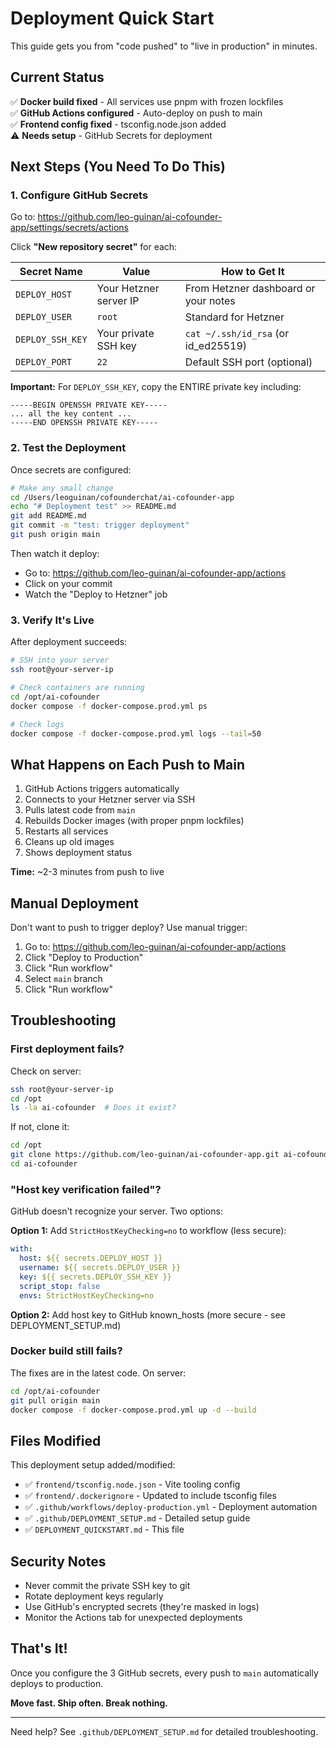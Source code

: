 # Deployment Quick Start

This guide gets you from "code pushed" to "live in production" in minutes.

## Current Status

✅ **Docker build fixed** - All services use pnpm with frozen lockfiles  
✅ **GitHub Actions configured** - Auto-deploy on push to main  
✅ **Frontend config fixed** - tsconfig.node.json added  
⚠️ **Needs setup** - GitHub Secrets for deployment  

## Next Steps (You Need To Do This)

### 1. Configure GitHub Secrets

Go to: https://github.com/leo-guinan/ai-cofounder-app/settings/secrets/actions

Click **"New repository secret"** for each:

| Secret Name | Value | How to Get It |
|------------|-------|---------------|
| `DEPLOY_HOST` | Your Hetzner server IP | From Hetzner dashboard or your notes |
| `DEPLOY_USER` | `root` | Standard for Hetzner |
| `DEPLOY_SSH_KEY` | Your private SSH key | `cat ~/.ssh/id_rsa` (or id_ed25519) |
| `DEPLOY_PORT` | `22` | Default SSH port (optional) |

**Important:** For `DEPLOY_SSH_KEY`, copy the ENTIRE private key including:
```
-----BEGIN OPENSSH PRIVATE KEY-----
... all the key content ...
-----END OPENSSH PRIVATE KEY-----
```

### 2. Test the Deployment

Once secrets are configured:

```bash
# Make any small change
cd /Users/leoguinan/cofounderchat/ai-cofounder-app
echo "# Deployment test" >> README.md
git add README.md
git commit -m "test: trigger deployment"
git push origin main
```

Then watch it deploy:
- Go to: https://github.com/leo-guinan/ai-cofounder-app/actions
- Click on your commit
- Watch the "Deploy to Hetzner" job

### 3. Verify It's Live

After deployment succeeds:

```bash
# SSH into your server
ssh root@your-server-ip

# Check containers are running
cd /opt/ai-cofounder
docker compose -f docker-compose.prod.yml ps

# Check logs
docker compose -f docker-compose.prod.yml logs --tail=50
```

## What Happens on Each Push to Main

1. GitHub Actions triggers automatically
2. Connects to your Hetzner server via SSH
3. Pulls latest code from `main`
4. Rebuilds Docker images (with proper pnpm lockfiles)
5. Restarts all services
6. Cleans up old images
7. Shows deployment status

**Time:** ~2-3 minutes from push to live

## Manual Deployment

Don't want to push to trigger deploy? Use manual trigger:

1. Go to: https://github.com/leo-guinan/ai-cofounder-app/actions
2. Click "Deploy to Production"
3. Click "Run workflow"
4. Select `main` branch
5. Click "Run workflow"

## Troubleshooting

### First deployment fails?

Check on server:
```bash
ssh root@your-server-ip
cd /opt
ls -la ai-cofounder  # Does it exist?
```

If not, clone it:
```bash
cd /opt
git clone https://github.com/leo-guinan/ai-cofounder-app.git ai-cofounder
cd ai-cofounder
```

### "Host key verification failed"?

GitHub doesn't recognize your server. Two options:

**Option 1:** Add `StrictHostKeyChecking=no` to workflow (less secure):
```yaml
with:
  host: ${{ secrets.DEPLOY_HOST }}
  username: ${{ secrets.DEPLOY_USER }}
  key: ${{ secrets.DEPLOY_SSH_KEY }}
  script_stop: false
  envs: StrictHostKeyChecking=no
```

**Option 2:** Add host key to GitHub known_hosts (more secure - see DEPLOYMENT_SETUP.md)

### Docker build still fails?

The fixes are in the latest code. On server:
```bash
cd /opt/ai-cofounder
git pull origin main
docker compose -f docker-compose.prod.yml up -d --build
```

## Files Modified

This deployment setup added/modified:

- ✅ `frontend/tsconfig.node.json` - Vite tooling config
- ✅ `frontend/.dockerignore` - Updated to include tsconfig files
- ✅ `.github/workflows/deploy-production.yml` - Deployment automation
- ✅ `.github/DEPLOYMENT_SETUP.md` - Detailed setup guide
- ✅ `DEPLOYMENT_QUICKSTART.md` - This file

## Security Notes

- Never commit the private SSH key to git
- Rotate deployment keys regularly
- Use GitHub's encrypted secrets (they're masked in logs)
- Monitor the Actions tab for unexpected deployments

## That's It!

Once you configure the 3 GitHub secrets, every push to `main` automatically deploys to production.

**Move fast. Ship often. Break nothing.**

---

Need help? See `.github/DEPLOYMENT_SETUP.md` for detailed troubleshooting.


